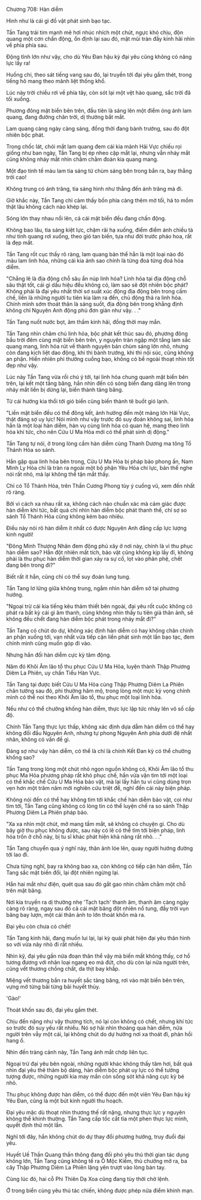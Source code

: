 




Chương 708: Hàn diễm


Hình như là cái gì đồ vật phát sinh bạo tạc.

Tần Tang trái tim mạnh mẽ hơi nhúc nhích một chút, ngực khó chịu, độn quang một cơn chấn động, ổn định lại sau đó, mặt mũi tràn đầy kinh hãi nhìn về phía phía sau.

Động tĩnh lớn như vậy, cho dù Yêu Đan hậu kỳ đại yêu cũng không có năng lực lấy ra!

Huống chi, theo sát tiếng vang sau đó, lại truyền tới đại yêu gầm thét, trong tiếng hô mang theo mãnh liệt thống khổ.

Lúc này trời chiều rơi về phía tây, còn sót lại một vệt hào quang, sắc trời đã tối xuống.

Phương đông mặt biển bên trên, đầu tiên là sáng lên một điểm óng ánh lam quang, đang đường chân trời, dị thường bắt mắt.

Lam quang càng ngày càng sáng, đồng thời đang bành trướng, sau đó đột nhiên bộc phát.

Trong chốc lát, chói mắt lam quang đem cái kia mảnh Hải Vực chiếu rọi giống như ban ngày, Tần Tang bị ép nheo cặp mắt lại, nhưng vẫn nháy mắt cũng không nháy mắt nhìn chằm chằm đoàn kia quang mang.

Một đạo tinh tế màu lam tia sáng từ chùm sáng bên trong bắn ra, bay thẳng trời cao!

Không trung có ánh trăng, tia sáng hình như thẳng đến ánh trăng mà đi.

Giờ khắc này, Tần Tang chỉ cảm thấy bốn phía càng thêm mờ tối, há to mồm thật lâu không cách nào khép lại.

Sóng lớn thay nhau nổi lên, cả cái mặt biển đều đang chấn động.

Không bao lâu, tia sáng kiệt lực, chậm rãi hạ xuống, điểm điểm ánh chiều tà như tinh quang rơi xuống, theo gió tan biến, tựa như đời trước pháo hoa, rất là đẹp mắt.

Tần Tang rốt cục thấy rõ ràng, lam quang bản thể hẳn là một loại nào đó màu lam linh hỏa, những cái kia ánh sao chính là từng đoá từng đoá hỏa diễm.

"Chẳng lẽ là địa động chỗ sâu ẩn núp linh hỏa? Linh hỏa tại địa động chỗ sâu thật tốt, cái gì dấu hiệu đều không có, làm sao sẽ đột nhiên bộc phát? Không phải là đại yêu nhất thời sơ suất xúc động địa động bên trong cấm chế, liền là những người tu tiên kia làm ra đến, chủ động thả ra linh hỏa. Chính mình sớm thoát thân là sáng suốt, địa động bên trong khẳng định không chỉ Nguyên Anh động phủ đơn giản như vậy. . ."

Tần Tang nuốt nước bọt, âm thầm kinh hãi, đồng thời may mắn.

Tần Tang nhìn chăm chú linh hỏa, bộc phát kết thúc sau đó, phương đông bầu trời đêm cùng mặt biển bên trên, y nguyên tràn ngập một tầng lam sắc quang mang, linh hỏa rút về thành nguyên bản chùm sáng lớn nhỏ, nhưng còn đang kịch liệt dao động, khi thì bành trướng, khi thì nội súc, cũng không an phận. Hiển nhiên phi thường cuồng bạo, không có bề ngoài thoạt nhìn tốt đẹp như vậy.

Lúc này Tần Tang vừa rồi chú ý tới, tại linh hỏa chung quanh mặt biển bên trên, lại kết một tầng băng, hắn nhìn đến có sóng biển đang dâng lên trong nháy mắt liền bị dừng lại, biến thành tảng băng.

Từ cái hướng kia thổi tới gió biển cũng biến thành tê buốt gió lạnh.

"Liền mặt biển đều có thể đông kết, ảnh hưởng đến một mảng lớn Hải Vực, thật đáng sợ uy lực! Nói mình như vậy trước đó suy đoán không sai, linh hỏa hẳn là một loại hàn diễm, hàn vụ cùng linh hỏa có quan hệ, mang theo linh hỏa khí tức, cho nên Cửu U Ma Hỏa mới có thể phát sinh dị động."

Tần Tang tự nói, ở trong lòng cầm hàn diễm cùng Thanh Dương ma tông Tổ Thánh Hỏa so sánh.

Hắn gặp qua linh hỏa bên trong, Cửu U Ma Hỏa bị pháp bảo phong ấn, Nam Minh Ly Hỏa chỉ là tràn ra ngoài một bộ phận Yêu Hỏa chi lực, bản thể nghe nói rất nhỏ, mà lại không thể tận mắt thấy.

Chỉ có Tổ Thánh Hỏa, trên Thần Cương Phong tùy ý cuồng vũ, xem đến nhất rõ ràng.

Bởi vì cách xa nhau rất xa, không cách nào chuẩn xác mà cảm giác được hàn diễm khí tức, bất quá chỉ nhìn hàn diễm bộc phát thanh thế, chỉ sợ so sánh Tổ Thánh Hỏa cũng không kém bao nhiêu.

Điều này nói rõ hàn diễm ít nhất có được Nguyên Anh đẳng cấp lực lượng kinh người!

"Đông Minh Thượng Nhân đem động phủ xây ở nơi này, chính là vì thu phục hàn diễm sao? Hắn đột nhiên mất tích, bảo vật cũng không kịp lấy đi, không phải là thu phục hàn diễm thời gian xảy ra sự cố, lọt vào phản phệ, chết đang bên trong đi?"

Biết rất ít hắn, cũng chỉ có thể suy đoán lung tung.

Tần Tang lơ lửng giữa không trung, ngắm nhìn hàn diễm sở tại phương hướng.

"Ngoại trừ cái kia tiếng kêu thảm thiết bên ngoài, đại yêu rốt cuộc không có phát ra bất kỳ cái gì âm thanh, cũng không nhìn thấy tu tiên giả thân ảnh, sẽ không đều chết đang hàn diễm bộc phát trong nháy mắt đi?"

Tần Tang có chút do dự, không xác định hàn diễm có hay không chân chính an phận xuống tới, vạn nhất vừa tiếp cận liền phát sinh một lần bạo tạc, đem chính mình cũng muốn góp đi vào.

Nhưng hắn đối hàn diễm cực kỳ tâm động.

Năm đó Khôi Âm lão tổ thu phục Cửu U Ma Hỏa, luyện thành Thập Phương Diêm La Phiên, uy chấn Tiểu Hàn Vực.

Tần Tang tại được biết Cửu U Ma Hỏa cùng Thập Phương Diêm La Phiên chân tướng sau đó, phi thường hâm mộ, trong lòng một mực kỳ vọng chính mình có thể noi theo Khôi Âm lão tổ, thu phục một loại linh hỏa.

Nếu như có thể chưởng khống hàn diễm, thực lực lập tức nhảy lên vô số cấp độ.

Chính Tần Tang thực lực thấp, không xác định dựa dẫm hàn diễm có thể hay không đối đầu Nguyên Anh, nhưng tự phong Nguyên Anh phía dưới đệ nhất nhân, không có vấn đề gì.

Đáng sợ như vậy hàn diễm, có thể là chỉ là chính Kết Đan kỳ có thể chưởng khống sao?

Tần Tang trong lòng một chút nhỏ ngọn nguồn không có, Khôi Âm lão tổ thu phục Ma Hỏa phương pháp rất khó phục chế, hắn vừa vặn tìm tới một loại có thể khắc chế Cửu U Ma Hỏa bảo vật, mà lại lấy hắn tu vi cũng dùng trọn vẹn hơn một trăm năm mới nghiên cứu triệt để, nghĩ đến cái này biện pháp.

Không nói đến có thể hay không tìm tới khắc chế hàn diễm bảo vật, coi như tìm tới, Tần Tang cũng không có lòng tin có thể luyện chế ra so sánh Thập Phương Diêm La Phiên pháp bảo.

"Xa xa nhìn một chút, mở mang tầm mắt, sẽ không có chuyện gì. Cho dù bây giờ thu phục không được, sau này có lẽ có thể tìm tới biện pháp, linh hỏa trốn ở chỗ này, bị tu sĩ khác phát hiện khả năng rất nhỏ. . ."

Tần Tang chuyển qua ý nghĩ này, thân ảnh lóe lên, quay người hướng đường tới lao đi.

Chưa từng nghĩ, bay ra không bao xa, còn không có tiếp cận hàn diễm, Tần Tang sắc mặt biến đổi, lại đột nhiên ngừng lại.

Hắn hai mắt như điện, quét qua sau đó gắt gao nhìn chằm chằm một chỗ trên mặt băng.

Nơi kia truyền ra dị thường nhẹ 'Tạch tạch' thanh âm, thanh âm càng ngày càng rõ ràng, ngay sau đó cả cái mặt băng đột nhiên nổ tung, đầy trời vụn băng bay lượn, một cái thân ảnh to lớn thoát khốn mà ra.

Đại yêu còn chưa có chết!

Tần Tang kinh hãi, đang muốn lui lại, lại kỳ quái phát hiện đại yêu thân hình so với vừa nãy nhỏ đi rất nhiều.

Nhìn kỹ, đại yêu gần nửa đoạn thân thể vậy mà biến mất không thấy, cơ hồ tương đương với nhân loại ngang eo mà đứt, cho dù còn lại nửa người trên, cũng vết thương chồng chất, da thịt bay khắp.

Miệng vết thương bắn ra huyết sắc tảng băng, rơi vào mặt biển bên trên, vựng mở từng bãi từng bãi huyết thủy.

'Gào!'

Thoát khốn sau đó, đại yêu gầm thét.

Chịu đến nặng như vậy thương tích, nó lại còn không có chết, nhưng khí tức so trước đó suy yếu rất nhiều. Nó sợ hãi nhìn thoáng qua hàn diễm, nửa người trên vẫy một cái, lại không chút do dự hướng nơi xa thoát đi, phản hồi hang ổ.

Nhìn đến tràng cảnh này, Tần Tang ánh mắt chớp liên tục.

Ngoại trừ đại yêu bên ngoài, những người khác không thấy tăm hơi, bất quá nhìn đại yêu thê thảm bộ dáng, hàn diễm bộc phát uy lực có thể tưởng tượng được, những người kia may mắn còn sống sót khả năng cực kỳ bé nhỏ.

Thu phục không được hàn diễm, có thể được đến một viên Yêu Đan hậu kỳ Yêu Đan, cũng là một bút kinh người thu hoạch.

Đại yêu mặc dù thoạt nhìn thương thế rất nặng, nhưng thực lực y nguyên không thể khinh thường. Tần Tang cấp tốc cắt tỉa một phen thực lực mình, quyết định thử một lần.

Nghĩ tới đây, hắn không chút do dự thay đổi phương hướng, truy đuổi đại yêu.

Huyết Uế Thần Quang thần thông đang đối phó yêu thú thời gian tác dụng không lớn, Tần Tang cũng không tế ra Ô Mộc Kiếm, thủ chưởng mở ra, ba cây Thập Phương Diêm La Phiên lặng yên trượt vào lòng bàn tay.

Cùng lúc đó, hai cỗ Phi Thiên Dạ Xoa cũng đang tùy thời chờ lệnh.

Ở trong biển cùng yêu thú tác chiến, không được phép nửa điểm khinh mạn.




